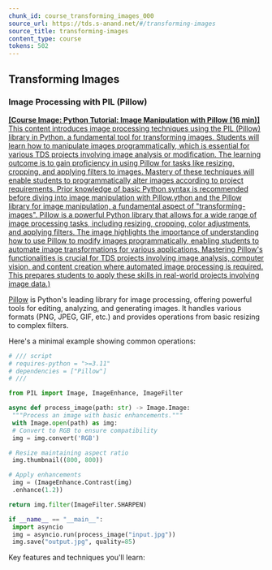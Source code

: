 ```yaml
---
chunk_id: course_transforming_images_000
source_url: https://tds.s-anand.net/#/transforming-images
source_title: transforming-images
content_type: course
tokens: 502
---
```


## Transforming Images

### Image Processing with PIL (Pillow)

[**[Course Image: Python Tutorial: Image Manipulation with Pillow (16 min)]** This content introduces image processing techniques using the PIL (Pillow) library in Python, a fundamental tool for transforming images. Students will learn how to manipulate images programmatically, which is essential for various TDS projects involving image analysis or modification. The learning outcome is to gain proficiency in using Pillow for tasks like resizing, cropping, and applying filters to images. Mastery of these techniques will enable students to programmatically alter images according to project requirements. Prior knowledge of basic Python syntax is recommended before diving into image manipulation with Pillow.ython and the Pillow library for image manipulation, a fundamental aspect of "transforming-images". Pillow is a powerful Python library that allows for a wide range of image processing tasks, including resizing, cropping, color adjustments, and applying filters. The image highlights the importance of understanding how to use Pillow to modify images programmatically, enabling students to automate image transformations for various applications. Mastering Pillow's functionalities is crucial for TDS projects involving image analysis, computer vision, and content creation where automated image processing is required. This prepares students to apply these skills in real-world projects involving image data.)](https://youtu.be/6Qs3wObeWwc)

[Pillow](https://python-pillow.org/) is Python's leading library for image processing, offering powerful tools for editing, analyzing, and generating images. It handles various formats (PNG, JPEG, GIF, etc.) and provides operations from basic resizing to complex filters.

Here's a minimal example showing common operations:

```python
# /// script
# requires-python = ">=3.11"
# dependencies = ["Pillow"]
# ///

from PIL import Image, ImageEnhance, ImageFilter

async def process_image(path: str) -> Image.Image:
 """Process an image with basic enhancements."""
 with Image.open(path) as img:
 # Convert to RGB to ensure compatibility
 img = img.convert('RGB')

# Resize maintaining aspect ratio
 img.thumbnail((800, 800))

# Apply enhancements
 img = (ImageEnhance.Contrast(img)
 .enhance(1.2))

return img.filter(ImageFilter.SHARPEN)

if __name__ == "__main__":
 import asyncio
 img = asyncio.run(process_image("input.jpg"))
 img.save("output.jpg", quality=85)
```

Key features and techniques you'll learn:
